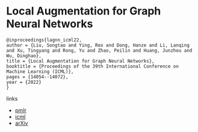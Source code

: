 # Local Augmentation for Graph Neural Networks

```
@inproceedings{lagnn_icml22,
author = {Liu, Songtao and Ying, Rex and Dong, Hanze and Li, Lanqing and Xu, Tingyang and Rong, Yu and Zhao, Peilin and Huang, Junzhou and Wu, Dinghao},
title = {Local Augmentation for Graph Neural Networks},
booktitle = {Proceedings of the 39th International Conference on Machine Learning (ICML)},
pages = {14054--14072},
year = {2022}
}
```

links
 - [pmlr](https://proceedings.mlr.press/v162/liu22s.html)
- [icml](https://icml.cc/Conferences/2022/Schedule?showEvent=16800)
- [arXiv](https://arxiv.org/abs/2109.03856)
